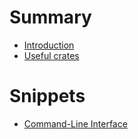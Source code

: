 # Summary

- [Introduction](./intro.md)
- [Useful crates](./crates.md)

# Snippets

- [Command-Line Interface](./cli.md)
